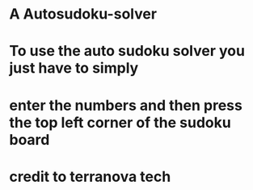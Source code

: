 # A Autosudoku-solver
# To use the auto sudoku solver you just have to simply 
# enter the numbers and then press the top left corner of the sudoku board
# credit to terranova tech
